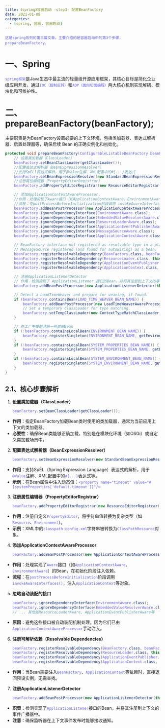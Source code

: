 ```yaml
---
title: 《spring》容器启动 -step3- 配置BeanFactory
date: 2021-01-08
categories:
  - [spring, 容器, 容器启动]
---
```


    这是spring系列的第三篇文章，主要介绍的是容器启动中的第3个步骤，prepareBeanFactory。

<style>
.my-code {
   color: orange;
}
.orange {
   color: rgb(255, 53, 2)
}
.red {
   color: red
}
code {
   color: #6260ff;
}
</style>

# 一、Spring
`spring框架`是Java生态中最主流的轻量级开源应用框架，其核心目标是简化企业级应用开发，通过`IOC（控制反转）`和`AOP（面向切面编程）`两大核心机制实现解耦、模块化和可维护性。

<!-- more -->

# 二、prepareBeanFactory(beanFactory);
主要职责是为BeanFactory设置必要的上下文环境，包括类加载器、表达式解析器、后置处理器等，确保后续 Bean 的正确实例化和初始化。
```java
protected void prepareBeanFactory(ConfigurableListableBeanFactory beanFactory) {
    // 设置类加载器（ClassLoader）
    beanFactory.setBeanClassLoader(getClassLoader());
    //配置表达式解析器（BeanExpressionResolver）
    //支持SpELl表达式解析，用于@Value注解、XML配置中的#{...}表达式    
    beanFactory.setBeanExpressionResolver(new StandardBeanExpressionResolver(beanFactory.getBeanClassLoader()));
    //注册属性编辑器（PropertyEditorRegistrar)
    beanFactory.addPropertyEditorRegistrar(new ResourceEditorRegistrar(this, getEnvironment()));

    // 添加ApplicationContextAwareProcessor，
    //作用：处理实现了Aware接口（如ApplicationContextAware、EnvironmentAware）的Bean
    //流程：在postProcessBeforeInitialization阶段调用 invokeAwareInterfaces()，注入 ApplicationContext等对象
    beanFactory.addBeanPostProcessor(new ApplicationContextAwareProcessor(this));
    beanFactory.ignoreDependencyInterface(EnvironmentAware.class);
    beanFactory.ignoreDependencyInterface(EmbeddedValueResolverAware.class);
    beanFactory.ignoreDependencyInterface(ResourceLoaderAware.class);
    beanFactory.ignoreDependencyInterface(ApplicationEventPublisherAware.class);
    beanFactory.ignoreDependencyInterface(MessageSourceAware.class);
    beanFactory.ignoreDependencyInterface(ApplicationContextAware.class);

    // BeanFactory interface not registered as resolvable type in a plain factory.
    // MessageSource registered (and found for autowiring) as a bean.
    beanFactory.registerResolvableDependency(BeanFactory.class, beanFactory);
    beanFactory.registerResolvableDependency(ResourceLoader.class, this);
    beanFactory.registerResolvableDependency(ApplicationEventPublisher.class, this);
    beanFactory.registerResolvableDependency(ApplicationContext.class, this);

    // 注册ApplicationListenerDetector
    // 作用：检测实现了 ApplicationListener 接口的Bean，并将其注册到上下文的事件广播器中。
    beanFactory.addBeanPostProcessor(new ApplicationListenerDetector(this));

    // Detect a LoadTimeWeaver and prepare for weaving, if found.
    if (beanFactory.containsBean(LOAD_TIME_WEAVER_BEAN_NAME)) {
        beanFactory.addBeanPostProcessor(new LoadTimeWeaverAwareProcessor(beanFactory));
        // Set a temporary ClassLoader for type matching.
        beanFactory.setTempClassLoader(new ContextTypeMatchClassLoader(beanFactory.getBeanClassLoader()));
    }

    // 在工厂中提前注册一些单例Bean
    if (!beanFactory.containsLocalBean(ENVIRONMENT_BEAN_NAME)) {
        beanFactory.registerSingleton(ENVIRONMENT_BEAN_NAME, getEnvironment());
    }
    if (!beanFactory.containsLocalBean(SYSTEM_PROPERTIES_BEAN_NAME)) {
        beanFactory.registerSingleton(SYSTEM_PROPERTIES_BEAN_NAME, getEnvironment().getSystemProperties());
    }
    if (!beanFactory.containsLocalBean(SYSTEM_ENVIRONMENT_BEAN_NAME)) {
        beanFactory.registerSingleton(SYSTEM_ENVIRONMENT_BEAN_NAME, getEnvironment().getSystemEnvironment());
    }
}
```

## 2.1、核心步骤解析
1. **设置类加载器（ClassLoader）**
   ```java
   beanFactory.setBeanClassLoader(getClassLoader());
   ```
  - **作用**：指定BeanFactory加载Bean类时使用的类加载器，通常为当前应用上下文的类加载器。
  - **必要性**：确保Bean类能够正确加载，特别是在模块化环境（如OSGi）或自定义类加载场景中。

2. **配置表达式解析器（BeanExpressionResolver）**
   ```java
   beanFactory.setBeanExpressionResolver(new StandardBeanExpressionResolver(beanFactory.getBeanClassLoader()));
   ```
  - **作用**：支持SpEL（Spring Expression Language）表达式的解析，用于`@Value`注解、XML配置中的`#{...}`表达式等。
  - **示例**：在Bean属性中注入动态值：`<property name="timeout" value="#{systemProperties['default.timeout']}"/>`

3. **注册属性编辑器（PropertyEditorRegistrar）**
   ```java
   beanFactory.addPropertyEditorRegistrar(new ResourceEditorRegistrar(this, getEnvironment()));
   ```
  - **作用**：注册自定义`PropertyEditor`，将字符串值转换为复杂类型（如`Resource`、`Environment`）。
  - **示例**：XML中的`classpath:config.xml`字符串被转换为`ClassPathResource`对象。

4. **添加ApplicationContextAwareProcessor**
   ```java
   beanFactory.addBeanPostProcessor(new ApplicationContextAwareProcessor(this));
   ```
  - **作用**：处理实现了`Aware`接口（如`ApplicationContextAware`、`EnvironmentAware`）的Bean，在初始化阶段注入依赖。
  - **流程**：在`postProcessBeforeInitialization`阶段调用`invokeAwareInterfaces()`，注入`ApplicationContext`等对象。

5. **忽略自动装配的接口**
   ```java
   beanFactory.ignoreDependencyInterface(EnvironmentAware.class);
   beanFactory.ignoreDependencyInterface(EmbeddedValueResolverAware.class);
   // ... 其他如ResourceLoaderAware, ApplicationEventPublisherAware等
   ```
  - **原因**：避免这些接口被自动装配机制处理，因为它们已由`ApplicationContextAwareProcessor`手动注入。

6. **注册可解析依赖（Resolvable Dependencies）**
   ```java
   beanFactory.registerResolvableDependency(BeanFactory.class, beanFactory);
   beanFactory.registerResolvableDependency(ResourceLoader.class, this);
   beanFactory.registerResolvableDependency(ApplicationEventPublisher.class, this);
   beanFactory.registerResolvableDependency(ApplicationContext.class, this);
   ```
  - **作用**：当Bean需要注入`BeanFactory`、`ApplicationContext`等依赖时，直接返回预设实例，无需查找。

7. **注册ApplicationListenerDetector**
   ```java
   beanFactory.addBeanPostProcessor(new ApplicationListenerDetector(this));
   ```
  - **职责**：检测实现了`ApplicationListener`接口的Bean，并将其注册到上下文的事件广播器中。
  - **注意**：确保监听器在上下文事件发布时能够接收通知。










